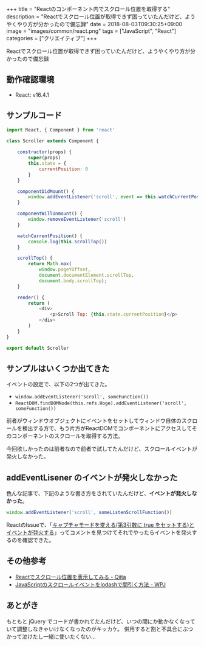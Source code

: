 +++
title = "Reactのコンポーネント内でスクロール位置を取得する"
description = "Reactでスクロール位置が取得できず困っていたんだけど、ようやくやり方が分かったので備忘録"
date = 2018-08-03T09:30:25+09:00
image = "images/common/react.png"
tags = ["JavaScript", "React"]
categories = ["クリエイティブ"]
+++


Reactでスクロール位置が取得できず困っていたんだけど、ようやくやり方が分かったので備忘録

## 動作確認環境

* React: v16.4.1

## サンプルコード

```js
import React, { Component } from 'react'

class Scroller extends Component {
    
    constructor(props) {
        super(props)
        this.state = {
            currentPosition: 0
        }
    }

    componentDidMount() {
        window.addEventListener('scroll', event => this.watchCurrentPosition(), true)
    }

    componentWillUnmount() {
        window.removeEventListener('scroll')
    }

    watchCurrentPosition() {
        console.log(this.scrollTop())
    }

    scrollTop() {
        return Math.max(
            window.pageYOffset,
            document.documentElement.scrollTop,
            document.body.scrollTop);
    }

    render() {
        return (
            <div>
                <p>Scroll Top: {this.state.currentPosition}</p>
            </div>
        )
    }
}

export default Scroller
```

## サンプルはいくつか出てきた
イベントの設定で、以下の2つが出てきた。

* ``window.addEventListener('scroll', someFunction())``
* ``ReactDOM.findDOMNode(this.refs.Hoge).addEventListener('scroll', someFunction())``

前者がウィンドウオブジェクトにイベントをセットしてウィンドウ自体のスクロールを検出する方で、もう片方がReactDOMでコンポーネントにアクセスしてそのコンポーネントのスクロールを取得する方法。

今回欲しかったのは前者なので前者で試してたんだけど、スクロールイベントが発火しなかった。


## addEventLisener のイベントが発火しなかった

色んな記事で、下記のような書き方をされていたんだけど、**イベントが発火しなかった**。

```js
window.addEventListener('scroll', someListenScrollFunction())
```

ReactのIssueで、「[キャプチャモードを変える(第3引数に true をセットする)とイベントが発火する](https://github.com/facebook/react/issues/5042#issuecomment-145317519)」ってコメントを見つけてそれでやったらイベントを発火するのを確認できた。


## その他参考

- [Reactでスクロール位置を表示してみる - Qiita](https://qiita.com/IgnorantCoder/items/3b66c9e96c2f24e0d09e)
- [JavaScriptのスクロールイベントをlodashで間引く方法 - WPJ](https://www.webprofessional.jp/throttle-scroll-events/)

## あとがき
もともと jQuery でコードが書かれてたんだけど、いつの間にか動かなくなっていて調整しなきゃいけなくなったのがキッカケ。
併用すると割と不具合にぶつかって泣けたし一緒に使いたくない…
